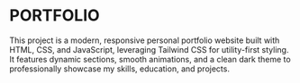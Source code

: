 # PORTFOLIO
This project is a modern, responsive personal portfolio website built with HTML, CSS, and JavaScript, leveraging Tailwind CSS for utility-first styling. It features dynamic sections, smooth animations, and a clean dark theme to professionally showcase my skills, education, and projects.
